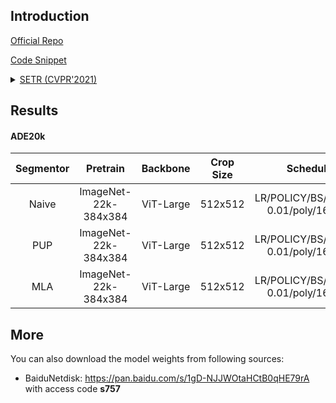 ## Introduction

<a href="https://github.com/fudan-zvg/SETR">Official Repo</a>

<a href="https://github.com/SegmentationBLWX/sssegmentation/blob/main/ssseg/modules/models/segmentors/setr/setr.py">Code Snippet</a>

<details>
<summary align="left"><a href="https://arxiv.org/pdf/2012.15840.pdf">SETR (CVPR'2021)</a></summary>

```latex
@inproceedings{zheng2021rethinking,
    title={Rethinking semantic segmentation from a sequence-to-sequence perspective with transformers},
    author={Zheng, Sixiao and Lu, Jiachen and Zhao, Hengshuang and Zhu, Xiatian and Luo, Zekun and Wang, Yabiao and Fu, Yanwei and Feng, Jianfeng and Xiang, Tao and Torr, Philip HS and others},
    booktitle={Proceedings of the IEEE/CVF Conference on Computer Vision and Pattern Recognition},
    pages={6881--6890},
    year={2021}
}
```

</details>


## Results

#### ADE20k

| Segmentor     | Pretrain               | Backbone    | Crop Size  | Schedule                             | Train/Eval Set  | mIoU   | Download                                                                                                                                                                                                                                                                                                                                                                        |
| :-:           | :-:                    | :-:         | :-:        | :-:                                  | :-:             | :-:    | :-:                                                                                                                                                                                                                                                                                                                                                                             |
| Naive         | ImageNet-22k-384x384   | ViT-Large   | 512x512    | LR/POLICY/BS/EPOCH: 0.01/poly/16/130 | train/val       | 48.43% | [cfg](https://raw.githubusercontent.com/SegmentationBLWX/sssegmentation/main/ssseg/configs/setr/setrnaive_vitlarge_ade20k.py) &#124; [model](https://github.com/SegmentationBLWX/modelstore/releases/download/ssseg_setr/setrnaive_vitlarge_ade20k.pth) &#124; [log](https://github.com/SegmentationBLWX/modelstore/releases/download/ssseg_setr/setrnaive_vitlarge_ade20k.log) |
| PUP           | ImageNet-22k-384x384   | ViT-Large   | 512x512    | LR/POLICY/BS/EPOCH: 0.01/poly/16/130 | train/val       | 48.51% | [cfg](https://raw.githubusercontent.com/SegmentationBLWX/sssegmentation/main/ssseg/configs/setr/setrpup_vitlarge_ade20k.py) &#124; [model](https://github.com/SegmentationBLWX/modelstore/releases/download/ssseg_setr/setrpup_vitlarge_ade20k.pth) &#124; [log](https://github.com/SegmentationBLWX/modelstore/releases/download/ssseg_setr/setrpup_vitlarge_ade20k.log)       |
| MLA           | ImageNet-22k-384x384   | ViT-Large   | 512x512    | LR/POLICY/BS/EPOCH: 0.01/poly/16/130 | train/val       | 49.61% | [cfg](https://raw.githubusercontent.com/SegmentationBLWX/sssegmentation/main/ssseg/configs/setr/setrmla_vitlarge_ade20k.py) &#124; [model](https://github.com/SegmentationBLWX/modelstore/releases/download/ssseg_setr/setrmla_vitlarge_ade20k.pth) &#124; [log](https://github.com/SegmentationBLWX/modelstore/releases/download/ssseg_setr/setrmla_vitlarge_ade20k.log)       |


## More

You can also download the model weights from following sources:

- BaiduNetdisk: https://pan.baidu.com/s/1gD-NJJWOtaHCtB0qHE79rA with access code **s757**